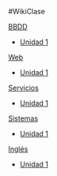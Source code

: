 #WikiClase


[BBDD]()
	
* [Unidad 1]()

[Web]()

* [Unidad 1]()

[Servicios]()

* [Unidad 1]()

[Sistemas]()

* [Unidad 1](pages/uploads/documents/Sistemas/Unidad1.md)

[Inglés]()

* [Unidad 1]()
